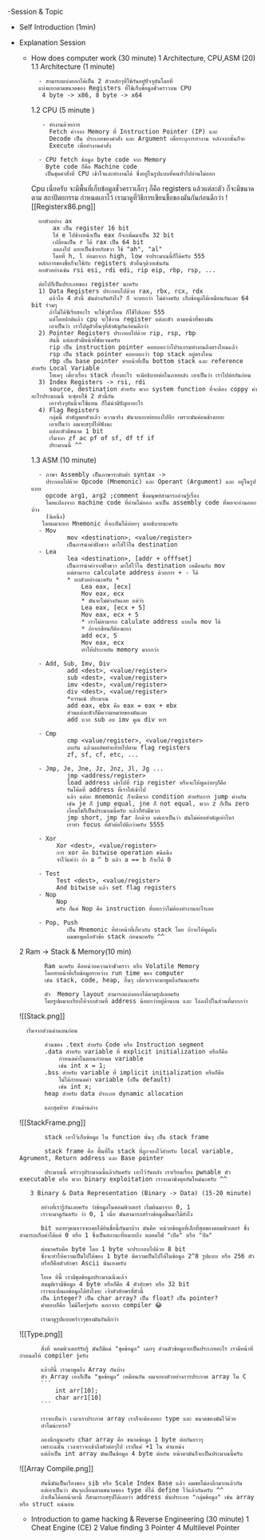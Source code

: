 -Session & Topic
* Self Introduction (1min)
* Explanation Session
	* How does computer work (30 minute)
		 1 Architecture, CPU,ASM (20)
		  1.1 Architecture (1 minute)
	
			- สามารถแบ่งออกได้เป็น 2 ตัวหลักๆที่ใช้กันอยู๋ปัจจุบันโดยที่
			แบ่งแยกตามขนาดของ Registers ที่ใช้เก็บข้อมูลชั่วคราวบน CPU
			 4 byte -> x86, 8 byte -> x64
			 
		 1.2 CPU (5 minute )

			 - ทำงานด้วยการ 
			   Fetch ค่าจาก Memory ที่ Instruction Pointer (IP) และ 
			   Decode เป็น ประเภทของคำสั่ง และ Argument เพื่อระบุการทำงาน หลังจากนั้นก็จะ 
			   Execute เพื่อทำงานคำสั่ง
			   
			- CPU fetch ข้อมูล byte code จาก Memory 
			  Byte code ก็คือ Machine code 
			  เป็นชุดคำสั่งที่ CPU เข้าใจและทำงานได้ ซึ่งอยู่ในรูปแบบที่คนทั่วไปอ่านไม่ออก
		
		Cpu เนี่ยครับ จะมีพื้นที่เก็บข้อมูลชั่วคราวเล็กๆ ก็คือ registers แล้วแต่ละตัว ก็จะมีขนาดตาม สถาปัตยกรรม กำหนดเอาไว้
			เรามาดูที่วิธีการเขียนชื่อของมันกันก่อนดีกว่า
	![[Registerx86.png]]
			
			ยกตัวอย่าง ax
				ax เป็น register 16 bit
				ใส่ e ไปข้างหน้าเป็น eax ก็จะเพิ่มมาเป็น 32 bit
				เปลี่ยนเป็น r ได้ rax เป็น 64 bit
				ลดลงไป แยกเป็นซ้ายกับขวา ใช้ "ah", "al"
				โดยที่ h, l ย่อมาจาก high, low จำประมาณนี้ก็ได้ครับ 555
			หลักการของชื่อก็จะใช้กับ registers ตัวอื่นๆด้วยเช่นกัน 
			ยกตัวอย่างเช่น rsi esi, rdi edi, rip eip, rbp, rsp, ...
			
			ต่อไปก็เป็นประเภทของ register นะครับ
			1) Data Registers ประกอบไปด้วย rax, rbx, rcx, rdx
			   แล้วไอ 4 ตัวนี้ มันต่างกันยังไง? ก็ จะบอกว่า ไม่ต่างครับ เก็บข้อมูลได้เหมือนกันเลย 64 bit ร่วมๆ
			   ถ้าไม่ได้ซีเรียสอะไร จะใช้ๆตัวไหน ก็ใช้ไปเถอะ 555 
			   แต่โดยปกติแล้ว cpu จะใช้งาน register แต่ละตัว ตามหน้าที่ของมัน 
			   เอาเป็นว่า เราไปดูตัวอื่นๆที่สำคัญกันก่อนดีกว่า 
			2) Pointer Registers ประกอบไปด้วย rip, rsp, rbp
			   อันนี้ แต่ละตัวมีหน้าที่ชัดเจนครับ 
			   rip เป็น instruction pointer คอยบอกว่าโปรแกรมทำงานถึงตรงไหนแล้ว
			   rsp เป็น stack pointer คอยบอกว่า top stack อยู่ตรงไหน
			   rbp เป็น base pointer ทำหน้าที่เป็น bottom stack และ reference สำหรับ Local Variable 
			   โอเคๆ เดี๋ยวเรื่อง stack เรื่องอะไร จะมีอธิบายต่อในภายหลัง เอาเป็นว่า เราไปต่อกันก่อน
			3) Index Registers -> rsi, rdi 
			   source, destination สำหรับ พวก system function ที่จะต้อง coppy ค่า อะไรประมาณนี้ จะชอบใช้ 2 ตัวนี้กัน
			   เอาจริงๆอันนี้จะใช้แทน ก็ไม่น่ามีปัญหาอะไร
			4) Flag Registers 
			   กลุ่มนี้ สำคัญพอตัวแล้ว ความจริง มันจะแยกย่อยลงไปอีก เพราะมันค่อนข้างเยอะ
			   เอาเป็นว่า ผมจะสรุปให้ฟังนะ
			   แต่ละตัวมีขนาด 1 bit
			   เริ่มจาก zf ac pf of sf, df tf if 
			   ประมาณนี้ ^^

		 1.3 ASM (10 minute)

			- ภาษา Assembly เป็นภาษาระดับต่ำ syntax -> 
			  ประกอบไปด้วย Opcode (Mnemonic) และ Operant (Argument) และ อยู่ในรูปแบบ
			  opcode arg1, arg2 ;comment ซึ่งมนุษย์สามารถอ่านรู้เรื่อง
			  โดยแปลงจาก machine code ที่อ่านไม่ออก มาเป็น assembly code ที่พอจะอ่านออกบ้าง
			  (นิดนึง) 
			 โดยผมจะยก Mnemonic ที่จะเห็นได้บ่อยๆ มาอธิบายนะครับ
			- Mov
					mov <destination>, <value/register>
					เป็นการนำค่าฝั่งขวา มาใส่ไว้ใน destination 
			- Lea
					lea <destination>, [addr + offfset]
					เป็นการนำค่าจากฝั่งขวา มาใส่ไว้ใน destination เหมือนกับ mov
					แต่สามารถ calculate address ด้วยการ + - ได้
					* ยกตัวอย่างนะครับ *
						Lea eax, [ecx]
						Mov eax, ecx
						* มันจะไม่ต่างกันเลย แต่ว่า 
						Lea eax, [ecx + 5]
						Mov eax, ecx + 5
						* เราไม่สามารถ calulate address แบบใน mov ได้ 
						* ถ้าจะเขียนก็ต้องแยก
						add ecx, 5
						Mov eax, ecx
						ทำให้ประะหยัด memory มากกว่า
						
			- Add, Sub, Imv, Div
					add <dest>, <value/register>
					sub <dest>, <value/register>
					imv <dest>, <value/register>
					div <dest>, <value/register>
					*อารมณ์ ประมาณ 
					add eax, ebx คือ eax = eax + ebx
					ส่วนแต่ละตัวก็มีความหมายของมันเลย 
					add บวก sub ลบ imv คูณ div หาร
					
			- Cmp
					cmp <value/register>, <value/register>
					ลบกัน แล้วผลลัพท์จะย้ายไปตาม flag registers
					zf, sf, cf, etc, ...
					
			- Jmp, Je, Jne, Jz, Jnz, Jl, Jg ...
					jmp <address/register>
					load address เข้าไปที่ rip register หรือจะให้พูดง่ายๆก็คือ 
					รันโค้ดที่ address ที่เราใส่เข้าไป 
					แล้ว แต่ละ mnemonic ก็จะมีพวก condition สำหรับการ jump ต่างกัน
					เช่น je ก็ jump equal, jne ก็ not equal, พวก z ก็เป็น zero
					เงื่อนไขก็เป็นประมาณนี้ครับ แล้วก็ยังมีพวก
					jmp short, jmp far อีกด้วย แต่เอาเป็นว่า มันไม่ค่อยสำคัญเท่าไหร
					เราทำ focus ที่ตัวต่อไปดีกว่าครับ 5555
					
			- Xor
				 Xor <dest>, <value/register>
				 การ xor คือ bitwise operation ชนิดนึง 
				 จำไว้แค่ว่า ถ้า a ^ b แล้ว a == b ก็จะได้ 0
				 
			- Test
				 Test <dest>, <value/register>
				 And bitwise แล้ว set flag registers
			- Nop
				 Nop
				 ครับ ก็แค่ Nop คือ instruction ที่บอกว่าไม่ต้องทำงานอะไรเลย
				 
			- Pop, Push
					เป็น Mnemonic ที่ทำหน้าที่เกี่ยวกับ stack โดย ถ้าจะให้พูดถึง 
					ผมขอพูดถึงหัวข้อ stack ก่อนนะครับ ^^
			  
	 2 Ram -> Stack & Memory(10 min)

			 Ram นะครับ คือหน่วยความจำชั่วคราว หรือ Volatile Memory
			 โดยทำหน้าที่เก็บข้อมูลระหว่าง run time ของ computer
			 เช่น stack, code, heap, อื่นๆ เดี่ยวเราจะมาพูดถึงกันนะครับ
			 
			 ตัว  Memory layout สามารถแบ่งออกได้ตามรูปเลยครับ
			 โดยรูปผมจะเรียงให้จากส่วนที่ address น้อยกว่าอยู่ด้านบน และ ไล่ลงไปในส่วนที่มากกว่า
			 
	![[Stack.png]]

		เริ่มจากส่วนด่านบนก่อน
		
			 ส่วนของ .text สำหรับ Code หรือ Instruction segment
			 .data สำหรับ variable ที่ explicit initialization หรือก็คือ
				 กำหนดค่าในตอนกำหนด variable
				 เช่น int x = 1;
			 .bss สำหรับ variable ที่ implicit initialization หรือก็คือ
				 ไม่ได้กำหนดค่า variable (เป็น default)
				 เช่น int x;
			 heap สำหรับ data ประเภท dynamic allocation 
			 
			 และสุดท้าย ส่วนด้านล่าง 
	![[StackFrame.png]]
		
			 stack เอาไว้เก็บข้อมูล ใน function นั้นๆ เป็น stack frame
			 
			 stack frame คือ พื้นที่ใน stack ที่ถูกจองไว้สำหรับ local variable, Agrument, Return address และ Base pointer
			 
			 ประมาณนี้ คร่าวๆประมาณนี้แล้วกันครับ เอาไว้วันหลัง เราเรียนเรื่อง pwnable ตัว executable หรือ พวก binary exploitation เราจะมานั่งคุยกันใหม่นะครับ ^^
			 
		 3 Binary & Data Representation (Binary -> Data) (15-20 minute)
		 
			อย่างที่เรารู้กันเลยครับ ว่าข้อมูลในคอมพิวเตอร์ เริ่มต้นมาจาก 0, 1 
			เราจะมาดูกันครับ ว่า 0, 1 เนี่ย มันสามารถสร้างข้อมูลขึ้นมาได้ยังไง
			
			bit หลายๆคนอาจจะเคยได้ยินชื่อนี้กันมาบ้าง มันคือ หน่วยข้อมูลที่เล็กที่สุดของคอมพิวเตอร์ ซึ่งสามารถเก็บค่าได้แค่ 0 หรือ 1 ซึ่งเป็นสถานะที่หมายถึง หลอดไฟ "เปิด" หรือ "ปิด"
			
			ต่อมาครับคือ byte โดย 1 byte จะประกอบไปด้วย 8 bit
			ซึ่งจะทำให้ความเป็นไปได้ของ 1 byte มีความเป็นไปได้ในข้อมูล 2^8 รูปแบบ หรือ 256 ตัว
			หรือก็คือตัวอักษร Ascii นั่นเองครับ

			โอเค ทีนี้ เรามีชุดข้อมูลประมาณนึงแล้ว
			สมมุติเรามีข้อมูล 4 byte หรือก็คือ 4 ตัวอักษร หรือ 32 bit
			เราจะแปลผลข้อมูลได้ยังไงอะ เจ้าตัวอักษรสี่ตัวนี้
			เป็น integer? เป็น char array? เป็น float? เป็น pointer?
			คำตอบก็คือ ไม่มีใครรู้ครับ นอกจาก compiler 😂
			
			เรามาดูรูปแบบคร่าวๆของมันกันดีกว่า
			
	![[Type.png]]
			
			สิ่งที่ คอมพิวเตอร์รับรู้ มันก็มีแค่ "ชุดข้อมูล" เฉยๆ ส่วนตัวข้อมูลจะเป็นประเภทอะไร เรามีหน้าที่กำหนดให้ compiler รู้ครับ 
			
			แล้วทีนี้ เรามาพูดถึง Array กันบ้าง
			ตัว Array เองก็เป็น "ชุดข้อมูล" เหมือนกัน ผมจะยกตัวอย่างการประกาศ array ใน C
			```
				int arr[10];
				char arr1[10]
			```

			เราจะเห็นว่า เวลาเราประกาศ array เราก็จะต้องบอก type และ ขนาดของมันไว้ด้วย 
			ทำไมน่ะหรอ? 
			
			ลองนึกดูนะครับ char array คือ ขนาดข้อมูล 1 byte ต่อกันยาวๆ 
			เพราะฉนั้น เวลาเราจะเข้าถึงตัวต่อๆไป เราก็แค่ +1 ใน ตำแหน่ง
			แต่ถ้าเป็น int array มันเป็นข้อมูล 4 byte ต่อกัน หน้าตามันก็จะเป็นประมาณนี้ครับ
	![[Array Compile.png]]

			อันนี้มันเป็นเรื่องของ sib หรือ Scale Index Base แล้ว ผมขอไม่ลงลึกมากแล้วกัน
			แต่เอาเป็นว่า มันจะเลื่อนตามขนาดของ type ที่ได้ define ไว้แล้วกันครับ ^^
			ถ้าเห็นโค้ดหน้าตานี้ ก็สามารถสรุปได้เลยว่า address นั้นประเภท "กลุ่มข้อมูล" เช่น array หรือ struct แน่นอน 
		
	 * Introduction to game hacking & Reverse Engineering (30 minute)
		 1 Cheat Engine (CE)
		 2 Value finding
		 3 Pointer
		 4 Multilevel Pointer